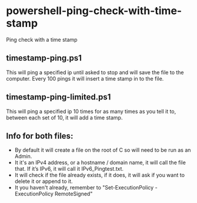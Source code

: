 # powershell-ping-check-with-time-stamp
Ping check with a time stamp

## timestamp-ping.ps1
This will ping a specified ip until asked to stop and will save the file to the computer. Every 100 pings it will insert a time stamp in to the file.
 
## timestamp-ping-limited.ps1
This will ping a specified ip 10 times for as many times as you tell it to, between each set of 10, it will add a time stamp.

## Info for both files:
* By default it will create a file on the root of C so will need to be run as an Admin.
* It it's an IPv4 address, or a hostname / domain name, it will call the file that. If it’s IPv6, it will call it IPv6_Pingtest.txt.
* It will check if the file already exists, if it does, it will ask if you want to delete it or append to it.
* It you haven't already, remember to "Set-ExecutionPolicy -ExecutionPolicy RemoteSigned"
